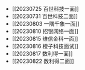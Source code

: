 - [[20230725 百世科技一面]]
- [[20230731 百世科技二面]]
- [[20230803 一隅千象一面]]
- [[20230810 招银网络一面]]
- [[20230815 维信金科一面]]
- [[20230816 橙子科技面试]]
- [[20230817 数利得一面]]
- [[20230822 数利得二面]]
